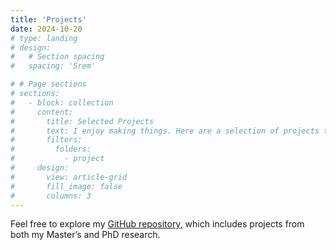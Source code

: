 ```yaml
---
title: 'Projects'
date: 2024-10-20
# type: landing
# design:
#   # Section spacing
#   spacing: '5rem'

# # Page sections
# sections:
#   - block: collection
#     content:
#       title: Selected Projects
#       text: I enjoy making things. Here are a selection of projects that I have worked on over the years.
#       filters:
#         folders:
#           - project
#     design:
#       view: article-grid
#       fill_image: false
#       columns: 3
---
```


Feel free to explore my [GitHub repository](https://github.com/pavlo-melnyk), which includes projects from both my Master’s and PhD research.